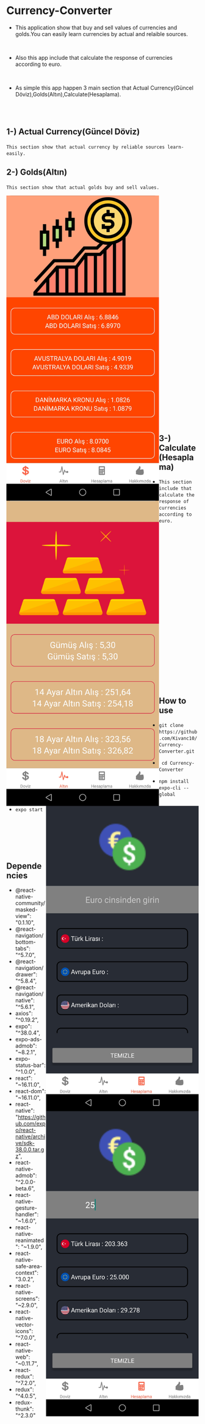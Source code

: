 # Currency-Converter

* This application show that buy and sell values of currencies and golds.You can easily learn currencies by actual and relaible sources.
<br>

* Also this app include that  calculate the response of currencies according to euro.

<br>

* As simple this app happen 3 main section that Actual Currency(Güncel Döviz),Golds(Altın),Calculate(Hesaplama).


<br><br>

## 1-) Actual Currency(Güncel Döviz)

 `This section show that actual currency by reliable sources learn-easily.`


## 2-) Golds(Altın)

`This section show that actual golds buy and sell values.`


 <p> <img src="https://github.com/Kivanc10/Currency-Converter/blob/master/images/Screenshot_20200728-154923%20(1).jpg" width="400" height="800" align="left"></p>
<p><img src="https://github.com/Kivanc10/Currency-Converter/blob/master/images/Screenshot_20200728-154930%20(1).jpg" width="400" height="800" align="left"></p>


<br /><br /><br /><br /><br /><br /><br /><br /><br /><br /><br /><br /><br /><br /><br /><br /><br /><br /><br /><br /><br /><br /><br /><br /><br /><br /><br /><br /><br /><br /><br /><br /><br /><br /><br />
## 3-) Calculate(Hesaplama)

* `This section include that calculate the response of currencies according to euro.`

<p><img src="https://github.com/Kivanc10/Currency-Converter/blob/master/images/Screenshot_20200728-154937.jpg" width="400" height="800" align="right"></p>
<p><img src="https://github.com/Kivanc10/Currency-Converter/blob/master/images/Screenshot_20200728-154944%20(1).jpg" width="400" height="800" align="right"></p>




<br /><br /><br /><br /><br /><br /><br /><br /><br /><br /><br /><br /><br /><br /><br /><br /><br /><br /><br /><br /><br /><br /><br /><br />
## How to use

* `git clone https://github.com/Kivanc10/Currency-Converter.git`

* ` cd Currency-Converter`

* `npm install expo-cli --global`

* `expo start`


<br/><br/><br/><br/><br/>

## Dependencies

* @react-native-community/masked-view": "0.1.10",
* @react-navigation/bottom-tabs": "^5.7.0",
* @react-navigation/drawer": "^5.8.4",
* @react-navigation/native": "^5.6.1",
* axios": "^0.19.2",
* expo": "^38.0.4",
* expo-ads-admob": "~8.2.1",
* expo-status-bar": "^1.0.0",
* react": "~16.11.0",
* react-dom": "~16.11.0",
* react-native": "https://github.com/expo/react-native/archive/sdk-38.0.0.tar.gz",
* react-native-admob": "^2.0.0-beta.6",
* react-native-gesture-handler": "~1.6.0",
* react-native-reanimated": "~1.9.0",
* react-native-safe-area-context": "3.0.2",
* react-native-screens": "~2.9.0",
* react-native-vector-icons": "^7.0.0",
* react-native-web": "~0.11.7",
* react-redux": "^7.2.0",
* redux": "^4.0.5",
* redux-thunk": "^2.3.0"
